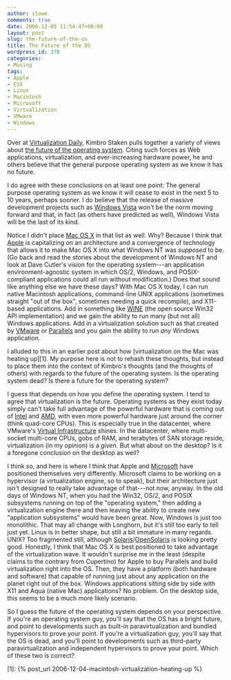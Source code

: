 ```yaml
---
author: slowe
comments: true
date: 2006-12-05 11:54:47+00:00
layout: post
slug: the-future-of-the-os
title: The Future of the OS
wordpress_id: 378
categories:
- Musing
tags:
- Apple
- ESX
- Linux
- Macintosh
- Microsoft
- Virtualization
- VMware
- Windows
---
```


Over at [Virtualization Daily](http://www.virtualizationdaily.com/archives/85_the-os-is-under-attack.html), Kimbro Staken pulls together a variety of views about [the future of the operating system](http://www.virtualizationdaily.com/archives/85_the-os-is-under-attack.html). Citing such forces as Web applications, virtualization, and ever-increasing hardware power, he and others believe that the general purpose operating system as we know it has no future.

I do agree with these conclusions on at least one point: The general purpose operating system as we know it will cease to exist in the next 5 to 10 years, perhaps sooner. I do believe that the release of massive development projects such as [Windows Vista](http://www.microsoft.com/windowsvista/) won't be the norm moving forward and that, in fact (as others have predicted as well), Windows Vista will be the last of its kind.

Notice I didn't place [Mac OS X](http://www.apple.com/macosx/) in that list as well. Why? Because I think that [Apple](http://www.apple.com/) is capitalizing on an architecture and a convergence of technology that allows it to make Mac OS X into what Windows NT was _supposed_ to be. (Go back and read the stories about the development of Windows NT and look at Dave Cutler's vision for the operating system---an application environment-agnostic system in which OS/2, Windows, and POSIX-compliant applications could all run without modification.) Does that sound like anything else we have these days? With Mac OS X today, I can run native Macintosh applications, command-line UNIX applications (sometimes straight "out of the box", sometimes needing a quick recompile), and X11-based applications. Add in something like [WINE](http://www.winehq.com/) (the open source Win32 API implementation) and we gain the ability to run many (but not all) Windows applications. Add in a virtualization solution such as that created by [VMware](http://www.vmware.com/) or [Parallels](http://www.parallels.com/) and you gain the ability to run _any_ Windows application.

I alluded to this in an earlier post about how [virtualization on the Mac was heating up][1]. My purpose here is not to rehash these thoughts, but instead to place them into the context of Kimbro's thoughts (and the thoughts of others) with regards to the future of the operating system. Is the operating system dead? Is there a future for the operating system?

I guess that depends on how you define the operating system. I tend to agree that virtualization is the future. Operating systems as they exist today simply can't take full advantage of the powerful hardware that is coming out of [Intel](http://www.intel.com/) and [AMD](http://www.amd.com/), with even more powerful hardware just around the corner (think quad-core CPUs). This is especially true in the datacenter, where VMware's [Virtual Infrastructure](http://www.vmware.com/products/vi/) shines. In the datacenter, where multi-socket multi-core CPUs, gobs of RAM, and terabytes of SAN storage reside, virtualization (in my opinion) is a _given._ But what about on the desktop? Is it a foregone conclusion on the desktop as well?

I think so, and here is where I think that Apple and [Microsoft](http://www.microsoft.com/) have positioned themselves very differently. Microsoft claims to be working on a hypervisor (a virtualization engine, so to speak), but their architecture just isn't designed to really take advantage of that---not now, anyway. In the old days of Windows NT, when you had the Win32, OS/2, and POSIX subsystems running on top of the "operating system," then adding a virtualization engine there and then leaving the ability to create new "application subsystems" would have been great. Now, Windows is just too monolithic. That may all change with Longhorn, but it's still too early to tell just yet. Linux is in better shape, but still a bit immature in many regards. UNIX? Too fragmented still, although [Solaris](http://www.sun.com/software/solaris/)/[OpenSolaris](http://www.opensolaris.org/) is looking pretty good. Honestly, I think that Mac OS X is best positioned to take advantage of the virtualization wave. It wouldn't surprise me in the least (despite claims to the contrary from Cupertino) for Apple to buy Parallels and build virtualization right into the OS. Then, they have a platform (both hardware and software) that capable of running just about any application on the planet right out of the box. Windows applications sitting side by side with X11 and Aqua (native Mac) applications? No problem. On the desktop side, this seems to be a much more likely scenario.

So I guess the future of the operating system depends on your perspective. If you're an operating system guy, you'll say that the OS has a bright future, and point to developments such as built-in paravirtualization and bundled hypervisors to prove your point. If you're a virtualization guy, you'll say that the OS is dead, and you'll point to developments such as third-party paravirtualization and independent hypervisors to prove your point. Which of these two is correct?

[1]: {% post_url 2006-12-04-macintosh-virtualization-heating-up %}
